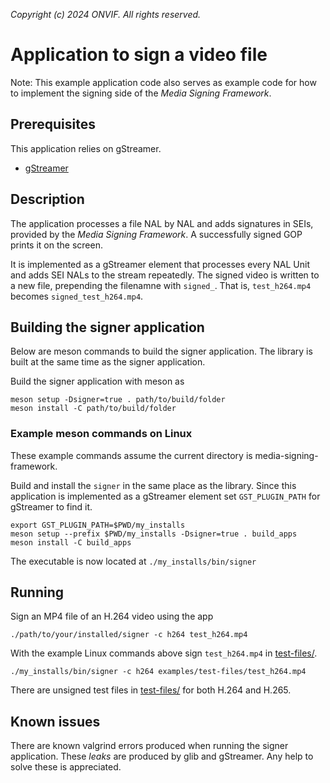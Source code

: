 *Copyright (c) 2024 ONVIF. All rights reserved.*

# Application to sign a video file
Note: This example application code also serves as example code for how to implement the
signing side of the *Media Signing Framework*.

## Prerequisites
This application relies on gStreamer.
- [gStreamer](https://gstreamer.freedesktop.org/documentation/installing/index.html?gi-language=c)

## Description
The application processes a file NAL by NAL and adds signatures in SEIs, provided by the
*Media Signing Framework*. A successfully signed GOP prints it on the screen.

It is implemented as a gStreamer element that processes every NAL Unit and adds SEI NALs
to the stream repeatedly. The signed video is written to a new file, prepending the
filenamne with `signed_`. That is, `test_h264.mp4` becomes `signed_test_h264.mp4`.

## Building the signer application
Below are meson commands to build the signer application. The library is built at the same
time as the signer application.

Build the signer application with meson as
```
meson setup -Dsigner=true . path/to/build/folder
meson install -C path/to/build/folder
```

### Example meson commands on Linux
These example commands assume the current directory is media-signing-framework.

Build and install the `signer` in the same place as the library. Since this application is
implemented as a gStreamer element set `GST_PLUGIN_PATH` for gStreamer to find it.
```
export GST_PLUGIN_PATH=$PWD/my_installs
meson setup --prefix $PWD/my_installs -Dsigner=true . build_apps
meson install -C build_apps
```
The executable is now located at `./my_installs/bin/signer`

## Running
Sign an MP4 file of an H.264 video using the app
```
./path/to/your/installed/signer -c h264 test_h264.mp4
```
With the example Linux commands above sign `test_h264.mp4` in
[test-files/](../../test-files/).
```
./my_installs/bin/signer -c h264 examples/test-files/test_h264.mp4
```

There are unsigned test files in [test-files/](../../test-files/) for both H.264 and H.265.

## Known issues
There are known valgrind errors produced when running the signer application. These
*leaks* are produced by glib and gStreamer. Any help to solve these is appreciated.
